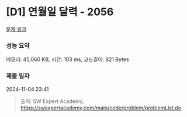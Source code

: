 # [D1] 연월일 달력 - 2056 

[문제 링크](https://swexpertacademy.com/main/code/problem/problemDetail.do?contestProbId=AV5QLkdKAz4DFAUq) 

### 성능 요약

메모리: 45,060 KB, 시간: 103 ms, 코드길이: 821 Bytes

### 제출 일자

2024-11-04 23:41



> 출처: SW Expert Academy, https://swexpertacademy.com/main/code/problem/problemList.do